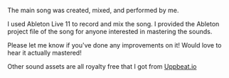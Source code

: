 The main song was created, mixed, and performed by me.

I used Ableton Live 11 to record and mix the song. I provided the Ableton project file of the song for anyone interested in mastering the sounds. 

Please let me know if you've done any improvements on it! Would love to hear it actually mastered!

Other sound assets are all royalty free that I got from [Uppbeat.io](https://uppbeat.io/)